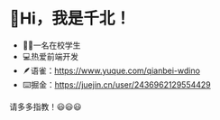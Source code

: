 

<!--
**kangsen0426/kangsen0426** is a ✨ _special_ ✨ repository because its `README.md` (this file) appears on your GitHub profile.

Here are some ideas to get you started:

- 🔭 I’m currently working on ...
- 🌱 I’m currently learning ...
- 👯 I’m looking to collaborate on ...
- 🤔 I’m looking for help with ...
- 💬 Ask me about ...
- 📫 How to reach me: ...
- 😄 Pronouns: ...
- ⚡ Fun fact: ...
-->

# 👋Hi，我是千北！

- 🙋‍♂️一名在校学生
- 💻热爱前端开发
- 🪶语雀：https://www.yuque.com/qianbei-wdino
- ⌨️掘金：https://juejin.cn/user/2436962129554429

请多多指教！😃😃😃

<!--

# 🎬关于我的GitHub

![Github Stats](https://github-readme-stats.vercel.app/api?username=kangsen0426&show_icons=true)

![Top Langs](https://github-readme-stats.vercel.app/api/top-langs/?username=kangsen0426&layout=compact)

-->
